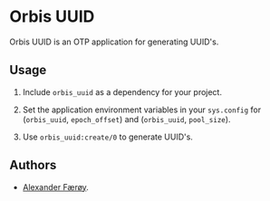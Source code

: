 Orbis UUID
==========

Orbis UUID is an OTP application for generating UUID's.

Usage
-----

1. Include `orbis_uuid` as a dependency for your project.

2. Set the application environment variables in your `sys.config` for
   (`orbis_uuid`, `epoch_offset`) and (`orbis_uuid`, `pool_size`).

3. Use `orbis_uuid:create/0` to generate UUID's.

Authors
-------

- [Alexander Færøy](https://twitter.com/ahfaeroey).
